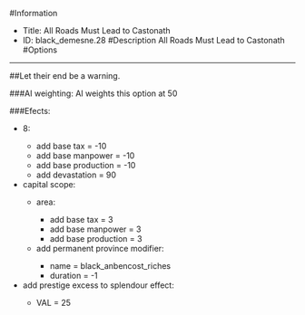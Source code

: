 #Information
 - Title: All Roads Must Lead to Castonath
 - ID: black_demesne.28
#Description
All Roads Must Lead to Castonath
#Options

___
##Let their end be a warning.

###AI weighting:
AI weights this option at 50


###Efects:<ul><li>8:</li><ul><li>add base tax = -10</li><li>add base manpower = -10</li><li>add base production = -10</li><li>add devastation = 90</li></ul><li>capital scope:</li><ul><li>area:</li><ul><li>add base tax = 3</li><li>add base manpower = 3</li><li>add base production = 3</li></ul><li>add permanent province modifier:</li><ul><li>name = black_anbencost_riches</li><li>duration = -1</li></ul></ul><li>add prestige excess to splendour effect:</li><ul><li>VAL = 25</li></ul></ul>
